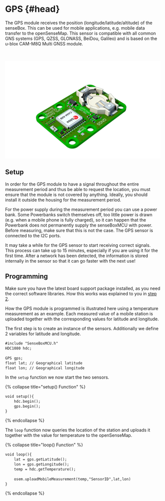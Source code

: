 # GPS {#head}
<div class="description">The GPS module receives the position (longitude/latitude/altitude) of the senseBox. This can be used for mobile applications, e.g. mobile data transfer to the openSenseMap. This sensor is compatible with all common GNS systems (GPS, QZSS, GLONASS, BeiDou, Galileo) and is based on the u-blox CAM-M8Q Multi GNSS module.</div>

<div class="line">
    <br>
    <br>
</div>

![GPS module](https://github.com/sensebox/resources/raw/master/gitbook_pictures/gps%20top.png)


## Setup 
In order for the GPS module to have a signal throughout the entire measurement period and thus be able to request the location, you must ensure that the module is not covered by anything. Ideally, you should install it outside the housing for the measurement period. 

For the power supply during the measurement period you can use a power bank. Some Powerbanks switch themselves off, too little power is drawn (e.g. when a mobile phone is fully charged), so it can happen that the Powerbank does not permanently supply the senseBoxMCU with power. Before measuring, make sure that this is not the case. The GPS sensor is connected to the I2C ports. 

<div class="box_warning">
    <i class="fa fa-info fa-fw" aria-hidden="true" style="color: #42acf3;"></i>
    It may take a while for the GPS sensor to start receiving correct signals. This process can take up to 15 minutes, especially if you are using it for the first time. After a network has been detected, the information is stored internally in the sensor so that it can go faster with the next use!
</div>


## Programming

<div class="box_warning">
    <i class="fa fa-info fa-fw" aria-hidden="true" style="color: #42acf3;"></i>
    Make sure you have the latest board support package installed, as you need the correct software libraries. How this works was explained to you in <a href ="../../erste-schritte/board-support-packages-installieren.md">step 2</a>.
</div>

How the GPS module is programmed is illustrated here using a temperature measurement as an example. Each measured value of a mobile station is uploaded together with the corresponding values for latitude and longitude.

The first step is to create an instance of the sensors. Additionally we define 2 variables for latitude and longitude.
```arduino
#include "SenseBoxMCU.h"
HDC1080 hdc;

GPS gps;
float lat; // Geographical latitude
float lon; // Geographical longitude
```

In the `setup` function we now start the two sensors. 

{% collapse title="setup() Function" %}

```arduino
void setup(){
    hdc.begin();
    gps.begin();
}
```
{% endcollapse %}

The `loop` function now queries the location of the station and uploads it together with the value for temperature to the openSenseMap. 

{% collapse title="loop() Function" %}

```arduino
void loop(){
    lat = gps.getLatitude();
    lon = gps.getLongitude();
    temp = hdc.getTemperature();

    osem.uploadMobileMeasurement(temp,"SensorID",lat,lon)
}
```
{% endcollapse %}


